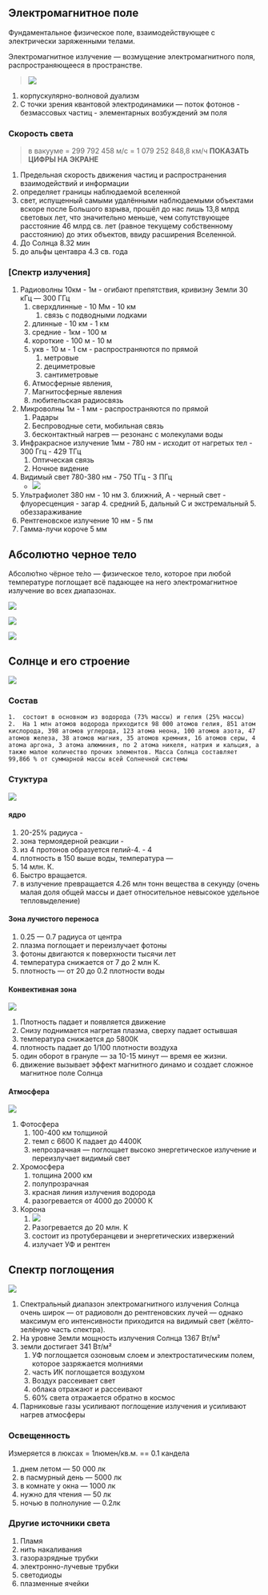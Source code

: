 ## Электромагнитное поле 
Фундаментальное физическое поле, взаимодействующее с электрически заряженными телами.

Электромагнитное излучение — возмущение электромагнитного поля, распространяющееся в пространстве. 

>![](./emwavepropagation.jpg)

1.  корпускулярно-волновой дуализм
2.  С точки зрения квантовой электродинамики — поток фотонов - безмассовых частиц - элементарных возбуждений эм поля
	
### Скорость света 

> в вакууме = 299 792 458 м/с = 1 079 252 848,8 км/ч 
> **ПОКАЗАТЬ ЦИФРЫ НА ЭКРАНЕ**

1.  Предельная скорость движения частиц и распространения взаимодействий и информации
2.  определяет границы наблюдаемой вселенной
3.  свет, испущенный самыми удалёнными наблюдаемыми объектами вскоре после Большого взрыва, прошёл до нас лишь 13,8 млрд световых лет, что значительно меньше, чем сопутствующее расстояние 46 млрд св. лет (равное текущему собственному расстоянию) до этих объектов, ввиду расширения Вселенной.
4.  До Солнца 8.32 мин
5.  до альфы центавра 4.3 св. года

### [Спектр излучения]
1.  Радиоволны 10км - 1м - огибают препятствия, кривизну Земли 30 кГц — 300 ГГц
	1.  сверхдлинные - 10 Мм - 10 км
		1.  связь с подводными лодками
	2.  длинные - 10 км - 1 км
	3.  средние - 1км - 100 м
	4.  короткие - 100 м - 10 м
	5.  укв - 10 м - 1 см - распространяются по прямой
		1.  метровые
		2.  дециметровые
		3.  сантиметровые
	6.  Атмосферные явления,
	7.  Магнитосферные явления
	8.  любительская радиосвязь
2.  Микроволны 1м - 1 мм - распространяются по прямой
	1.  Радары
	2.  Беспроводные сети, мобильная связь
	3.  бесконтактный нагрев — резонанс с молекулами воды
3.  Инфракрасное излучение 1мм - 780 нм - исходит от нагретых тел - 300 Ггц - 429 ТГц
	1.  Оптическая связь
	2.  Ночное видение
4.  Видимый свет 780-380 нм - 750 ТГц - 3 ПГц
	- ![](./prism-light.jpg)
5.  Ультрафиолет 380 нм - 10 нм
	3.  ближний, А - черный свет - флуоресценция - загар
	4.  средний Б, дальный С и экстремальный
	5.  обеззараживание
6.  Рентгеновское излучение 10 нм - 5 пм
7.  Гамма-лучи короче 5 мм

## Абсолютно черное тело

Абсолю́тно чёрное те́ло — физическое тело, которое при любой температуре поглощает всё падающее на него электромагнитное излучение во всех диапазонах.

![](./PlanckianLocus.png)

![](./Wiens_law.svg)

![](./Color_temperature_black_body_800-12200K.svg)


## Солнце и его строение

![](./sun.jpg)

###   Состав
	1.  состоит в основном из водорода (73% массы) и гелия (25% массы)
	2.  На 1 млн атомов водорода приходится 98 000 атомов гелия, 851 атом кислорода, 398 атомов углерода, 123 атома неона, 100 атомов азота, 47 атомов железа, 38 атомов магния, 35 атомов кремния, 16 атомов серы, 4 атома аргона, 3 атома алюминия, по 2 атома никеля, натрия и кальция, а также малое количество прочих элементов. Масса Солнца составляет 99,866 % от суммарной массы всей Солнечной системы

###  Стуктура 
![](./sun.svg)

####  ядро
1.  20-25% радиуса -
2.  зона термоядерной реакции -
3.  из 4 протонов образуется гелий-4. - 4
4.  плотность в 150 выше воды, температура —
5.  14 млн. К.
6.  Быстро вращается.
7.  в излучение превращается 4.26 млн тонн вещества в секунду (очень малая доля общей массы и дает относительное невысокое удельное тепловыделение)
####  Зона лучистого переноса
1.  0.25 — 0.7 радиуса от центра
2.  плазма поглощает и переизлучает фотоны
3.  фотоны двигаются к поверхности тысячи лет
4.  температура снижается от 7 до 2 млн К.
5.  плотность — от 20 до 0.2 плотности воды
#### Конвективная зона
![](./sun-granules.jpg)
1.  Плотность падает и появляется движение
2.  Снизу поднимается нагретая плазма, сверху падает остывшая
3.  температура снижается до 5800К
4.  плотность падает до 1/100 плотности воздуха
5.  один оборот в грануле — за 10-15 минут — время ее жизни.
6.  движение вызывает эффект магнитного динамо и создает сложное магнитное поле Солнца
####  Атмосфера
![](./Sunspot.jpg)
1.  Фотосфера
    1.  100-400 км толщиной
    2.  темп с 6600 К падает до 4400К
    3.  непрозрачная — поглощает высоко энергетическое излучение и переизлучает видимый свет
2.  Хромосфера
    1.  толщина 2000 км
    2.  полупрозрачная
    3.  красная линия излучения водорода
    4.  разогревается от 4000 до 20000 К
3.  Корона
    1.  ![](./extreme_ultraviolet_sun.jpg)
    2.  Разогревается до 20 млн. К
    3.  состоит из протуберанцеви и энергетических извержений
    4.  излучает УФ и рентген

## Cпектр поглощения

![](./sun-spectrum.png)

1.  Спектральный диапазон электромагнитного излучения Солнца очень широк — от радиоволн до рентгеновских лучей — однако максимум его интенсивности приходится на видимый свет (жёлто-зелёную часть спектра).
2.  На уровне Земли мощность излучения Солнца 1367 Вт/м²
3.  земли достигает 341 Вт/м²
	1.  УФ поглощается озоновым слоем и электростатическим полем, которое зазряжается молниями
	2.  часть ИК поглощается воздухом
	3.  Воздух рассеивает свет
	4.  облака отражают и рассеивают
	5.  60% света отражается обратно в космос
4.  Парниковые газы усиливают поглощение излучения и усиливают нагрев атмосферы

### Освещенность 
Измеряется в люксах = 1люмен/кв.м. == 0.1 кандела
1.  днем летом — 50 000 лк
2.  в пасмурный день — 5000 лк
3.  в комнате у окна — 1000 лк
4.  нужно для чтения — 50 лк
5.  ночью в полнолуние — 0.2лк

###  Другие источники света
1.  Пламя
2.  нить накаливания
3.  газоразрядные трубки
4.  электронно-лучевые трубки
5.  светодиоды
6.  плазменные ячейки